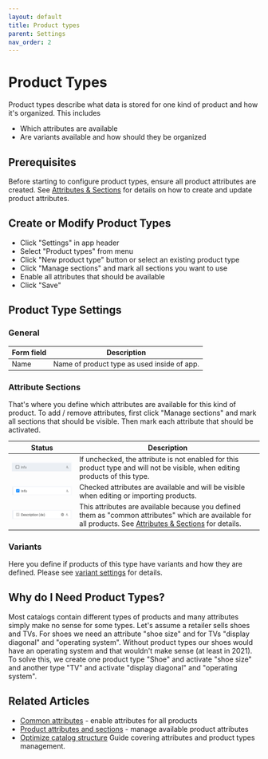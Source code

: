 ```yaml
---
layout: default
title: Product types
parent: Settings
nav_order: 2
---
```


# Product Types

Product types describe what data is stored for one kind of product and how it's organized. This includes

* Which attributes are available
* Are variants available and how should they be organized

## Prerequisites
Before starting to configure product types, ensure all product attributes are created. See [Attributes & Sections](./attributes.md) for details on how to create and update product attributes.

## Create or Modify Product Types

* Click "Settings" in app header
* Select "Product types" from menu
* Click "New product type" button or select an existing product type
* Click "Manage sections" and mark all sections you want to use
* Enable all attributes that should be available
* Click "Save"

## Product Type Settings 

### General

|Form field |Description |
--- | ---
|Name | Name of product type as used inside of app.

### Attribute Sections
That's where you define which attributes are available for this kind of product. To add / remove attributes, first click "Manage sections" and mark all sections that should be visible. Then mark each attribute that should be activated.

|Status|Description |
--- | ---
|![attribute disabled](images/pt-attribute-disabled.png) | If unchecked, the attribute is not enabled for this product type and will not be visible, when editing products of this type.
|![attribute enabled](images/pt-attribute-enabled.png) | Checked attributes are available and will be visible when editing or importing products.
|![common attribute](images/pt-attribute-common.png) | This attributes are available because you defined them as "common attributes" which are available for all products. See [Attributes & Sections](./attributes.md) for details.

### Variants
Here you define if products of this type have variants and how they are defined. Please see [variant settings](./product-variants.md) for details.

## Why do I Need Product Types?
Most catalogs contain different types of products and many attributes simply make no sense for some types. Let's assume a retailer sells shoes and TVs. For shoes we need an attribute "shoe size" and for TVs "display diagonal" and "operating system". Without product types our shoes would have an operating system and that wouldn't make sense (at least in 2021). To solve this, we create one product type "Shoe" and activate "shoe size" and another type "TV" and activate "display diagonal" and "operating system".

## Related Articles

* [Common attributes](./common-attributes.md) - enable attributes for all products
* [Product attributes and sections](./attributes.md) - manage available product attributes
* [Optimize catalog structure](../initial-setup/optimize-catalog-structure.md)
Guide covering attributes and product types management.